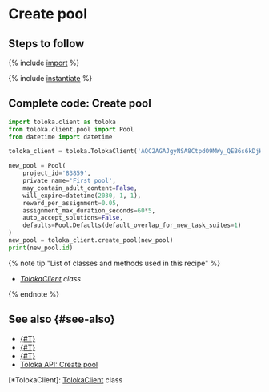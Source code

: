 # Create pool

## Steps to follow

{% include [import](../_includes/recipes/import.md) %}

{% include [instantiate](../_includes/recipes/instantiate.md) %}

## Complete code: Create pool

```python
import toloka.client as toloka
from toloka.client.pool import Pool
from datetime import datetime

toloka_client = toloka.TolokaClient('AQC2AGAJgyNSA8CtpdO9MWy_QEB6s6kDjHUoElE', 'PRODUCTION')

new_pool = Pool(
    project_id='83859',
    private_name='First pool',
    may_contain_adult_content=False,
    will_expire=datetime(2030, 1, 1),
    reward_per_assignment=0.05,
    assignment_max_duration_seconds=60*5,
    auto_accept_solutions=False,
    defaults=Pool.Defaults(default_overlap_for_new_task_suites=1)
)
new_pool = toloka_client.create_pool(new_pool)
print(new_pool.id)
```

{% note tip "List of classes and methods used in this recipe" %}

- _[TolokaClient](../reference/toloka.client.TolokaClient.md) class_

{% endnote %}

## See also {#see-also}

- [{#T}](../../guide/concepts/overview.md)
- [{#T}](./learn-basics.md)
- [{#T}](./use-cases.md)
- [Toloka API: Create pool](https://toloka.ai/docs/api/api-reference/#post-/pools)

[*TolokaClient]: [TolokaClient](../reference/toloka.client.TolokaClient.md) class